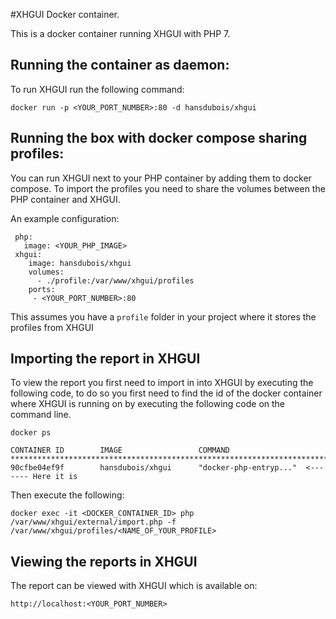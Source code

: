 #XHGUI Docker container. 

This is a docker container running XHGUI with PHP 7.

## Running the container as daemon:
To run XHGUI run the following command:
```
docker run -p <YOUR_PORT_NUMBER>:80 -d hansdubois/xhgui
```

## Running the box with docker compose sharing profiles:
You can run XHGUI next to your PHP container by adding them to docker compose.
To import the profiles you need to share the volumes between the PHP container and XHGUI. 

An example configuration:
```
 php:
   image: <YOUR_PHP_IMAGE>
 xhgui:
    image: hansdubois/xhgui
    volumes:
      - ./profile:/var/www/xhgui/profiles
    ports:
     - <YOUR_PORT_NUMBER>:80
```

This assumes you have a ```profile``` folder in your project where it stores the profiles from XHGUI

## Importing the report in XHGUI
To view the report you first need to import in into XHGUI by executing the following code, to do so you first need to 
  find the id of the docker container where XHGUI is running on by executing the following code on the command line.

```
docker ps

CONTAINER ID        IMAGE                 COMMAND                 
**************************************************************************************
90cfbe04ef9f        hansdubois/xhgui      "docker-php-entryp..."  <------- Here it is 
```

Then execute the following:
```
docker exec -it <DOCKER_CONTAINER_ID> php /var/www/xhgui/external/import.php -f /var/www/xhgui/profiles/<NAME_OF_YOUR_PROFILE>
```

## Viewing the reports in XHGUI
The report can be viewed with XHGUI which is available on:
```
http://localhost:<YOUR_PORT_NUMBER>
```
